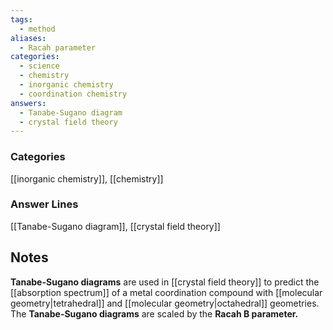 ```yaml
---
tags:
  - method
aliases:
  - Racah parameter
categories:
  - science
  - chemistry
  - inorganic chemistry
  - coordination chemistry
answers:
  - Tanabe-Sugano diagram
  - crystal field theory
---
```

### Categories
[[inorganic chemistry]], [[chemistry]]
### Answer Lines
[[Tanabe-Sugano diagram]], [[crystal field theory]]
## Notes
**Tanabe-Sugano diagrams** are used in [[crystal field theory]] to predict the [[absorption spectrum]] of a metal coordination compound with [[molecular geometry|tetrahedral]] and [[molecular geometry|octahedral]] geometries. The **Tanabe-Sugano diagrams** are scaled by the **Racah B parameter.**

